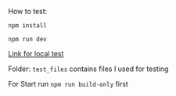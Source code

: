 How to test:

`npm install`

`npm run dev`

[Link for local test](http://localhost:3000/)

Folder: `test_files` contains files I used for testing

For Start run `npm run build-only` first
